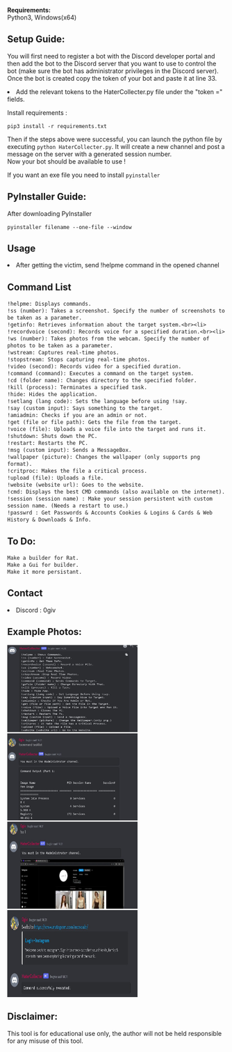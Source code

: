

**Requirements:**\
Python3, Windows(x64)


## **Setup Guide:**
You will first need to register a bot with the Discord developer portal and then add the bot to the Discord server that you want to use to control the bot (make sure the bot has administrator privileges in the Discord server).
Once the bot is created copy the token of your bot and paste it at line 33.
<li>Add the relevant tokens to the HaterCollecter.py file under the "token =" fields.


Install requirements :
```
pip3 install -r requirements.txt
```
Then if the steps above were successful, you can launch the python file by executing ```python HaterCollecter.py```. It will create a new channel and post a message on the server with a generated session number.\
Now your bot should be available to use ! 

If you want an exe file you need to install  ```pyinstaller```

## **PyInstaller Guide:**
 After downloading PyInstaller
 ```
pyinstaller filename --one-file --window
 ```


## **Usage**
<li>
 After getting the victim, send !helpme command in the opened channel</li>
 
## **Command List**
```
!helpme: Displays commands.
!ss (number): Takes a screenshot. Specify the number of screenshots to be taken as a parameter.
!getinfo: Retrieves information about the target system.<br><li>
!recordvoice (second): Records voice for a specified duration.<br><li>
!ws (number): Takes photos from the webcam. Specify the number of photos to be taken as a parameter.
!wstream: Captures real-time photos.
!stopstream: Stops capturing real-time photos.
!video (second): Records video for a specified duration.
!command (command): Executes a command on the target system.
!cd (folder name): Changes directory to the specified folder.
!kill (process): Terminates a specified task.
!hide: Hides the application.
!setlang (lang code): Sets the language before using !say.
!say (custom input): Says something to the target.
!amiadmin: Checks if you are an admin or not.
!get (file or file path): Gets the file from the target.
!voice (file): Uploads a voice file into the target and runs it.
!shutdown: Shuts down the PC.
!restart: Restarts the PC.
!msg (custom input): Sends a MessageBox.
!wallpaper (picture): Changes the wallpaper (only supports png format).
!critproc: Makes the file a critical process.
!upload (file): Uploads a file.
!website (website url): Goes to the website.
!cmd: Displays the best CMD commands (also available on the internet).
!session (session name) : Make your session persistent with custom session name. (Needs a restart to use.)
!passwrd : Get Passwords & Accounts Cookies & Logins & Cards & Web History & Downloads & Info.
```
## **To Do:**
```
Make a builder for Rat.
Make a Gui for builder.
Make it more persistant.
```
## **Contact**
<li>Discord : 0giv

## **Example Photos:**
<img src="photos/photo_5776046485983575574_y.jpg" width="300" height="200"><br>
<img src="photos/photo_5776046485983575575_y.jpg" width="300" height="200"><br>
<img src="photos/photo_5776046485983575576_y.jpg" width="300" height="200"><br>
<img src="photos/photo_5776046485983575577_y.jpg" width="300" height="200"><br>


## **Disclaimer:**

This tool is for educational use only, the author will not be held responsible for any misuse of this tool.
